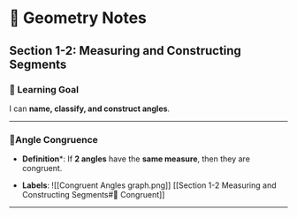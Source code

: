 # 📐 Geometry Notes

## Section 1-2: Measuring and Constructing Segments

### 📘 Learning Goal

I can **name, classify, and construct angles**.

___

### 🔹Angle Congruence

- **Definition***: If **2 angles** have the **same measure**, then they are congruent.
	
- **Labels**: 
![[Congruent Angles graph.png]]
[[Section 1-2 Measuring and Constructing Segments#🔹 Congruent]]

___

